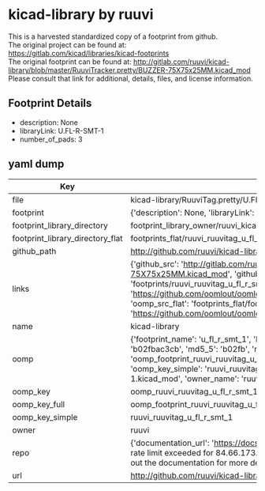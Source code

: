 # kicad-library by ruuvi  
This is a harvested standardized copy of a footprint from github.  
The original project can be found at:  
https://gitlab.com/kicad/libraries/kicad-footprints  
The original footprint can be found at:
http://gitlab.com/ruuvi/kicad-library/blob/master/RuuviTracker.pretty/BUZZER-75X75x25MM.kicad_mod
Please consult that link for additional, details, files, and license information.  
## Footprint Details
* description: None  
* libraryLink: U.FL-R-SMT-1  
* number_of_pads: 3  
## yaml dump  
| Key | Value |  
| --- | --- |  
| file | kicad-library/RuuviTag.pretty/U.FL-R-SMT-1.kicad_mod |  
| footprint | {'description': None, 'libraryLink': 'U.FL-R-SMT-1', 'number_of_pads': 3} |  
| footprint_library_directory | footprint_library_owner/ruuvi_kicad-library |  
| footprint_library_directory_flat | footprints_flat/ruuvi_ruuvitag_u_fl_r_smt_1/working |  
| github_path | http://github.com/ruuvi/kicad-library/blob/master/RuuviTag.pretty/U.FL-R-SMT-1.kicad_mod |  
| links | {'github_src': 'http://gitlab.com/ruuvi/kicad-library/blob/master/RuuviTracker.pretty/BUZZER-75X75x25MM.kicad_mod', 'github_src_repo': 'https://gitlab.com/kicad/libraries/kicad-footprints', 'oomp_bot': 'footprints/ruuvi_ruuvitag_u_fl_r_smt_1/working', 'oomp_bot_github': 'https://github.com/oomlout/oomlout_oomp_footprint_bot/tree/main/footprints/ruuvi_ruuvitag_u_fl_r_smt_1/working', 'oomp_src_flat': 'footprints_flat/footprints_flat/ruuvi_ruuvitag_u_fl_r_smt_1/working', 'oomp_src_flat_github': 'https://github.com/oomlout/oomlout_oomp_footprint_src/tree/main/footprints_flat/ruuvi_ruuvitag_u_fl_r_smt_1/working'} |  
| name | kicad-library |  
| oomp | {'footprint_name': 'u_fl_r_smt_1', 'library_name': 'ruuvitag', 'md5': 'b02fbac3cbe238097c122a752e08eb3d', 'md5_10': 'b02fbac3cb', 'md5_5': 'b02fb', 'md5_6': 'b02fba', 'oomp_key': 'oomp_ruuvi_ruuvitag_u_fl_r_smt_1', 'oomp_key_extra': 'oomp_footprint_ruuvi_ruuvitag_u_fl_r_smt_1', 'oomp_key_full': 'oomp_footprint_ruuvi_ruuvitag_u_fl_r_smt_1_b02fba', 'oomp_key_simple': 'ruuvi_ruuvitag_u_fl_r_smt_1', 'original_filename': 'kicad-library/RuuviTag.pretty/U.FL-R-SMT-1.kicad_mod', 'owner_name': 'ruuvi'} |  
| oomp_key | oomp_ruuvi_ruuvitag_u_fl_r_smt_1 |  
| oomp_key_full | oomp_footprint_ruuvi_ruuvitag_u_fl_r_smt_1 |  
| oomp_key_simple | ruuvi_ruuvitag_u_fl_r_smt_1 |  
| owner | ruuvi |  
| repo | {'documentation_url': 'https://docs.github.com/rest/overview/resources-in-the-rest-api#rate-limiting', 'message': "API rate limit exceeded for 84.66.173.59. (But here's the good news: Authenticated requests get a higher rate limit. Check out the documentation for more details.)"} |  
| url | http://github.com/ruuvi/kicad-library |  

